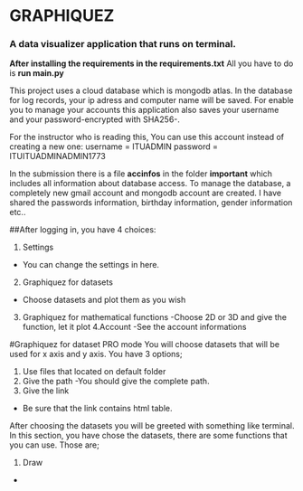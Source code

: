 # GRAPHIQUEZ
### A data visualizer application that runs on terminal.








**After installing the requirements in the requirements.txt** All you have to do is **run main.py**




This project uses a cloud database which is mongodb atlas. In the database for log records, your ip adress and computer name will be saved. For enable you to manage your accounts this application also saves your username and your password-encrypted with SHA256-. 

For the instructor who is reading this, 
You can use this account instead of creating a new one: username = ITUADMIN
                                                        password = ITUITUADMINADMIN1773
               
In the submission there is a file **accinfos** in the folder **important** which includes all information about database access. To manage the database, a completely new gmail account and mongodb account are created. I have shared the passwords information, birthday information, gender information etc.. 


##After logging in, you have 4 choices:

1. Settings 
  - You can change the settings in here.
2. Graphiquez for datasets
  - Choose datasets and plot them as you wish
3. Graphiquez for mathematical functions
  -Choose 2D or 3D and give the function, let it plot
4.Account
  -See the account informations
  
  
#Graphiquez for dataset PRO mode
You will choose datasets that will be used for x axis and y axis. You have 3 options;
1. Use files that located on default folder 
2. Give the path 
  -You should give the complete path.
3. Give the link
  - Be sure that the link contains html table.

After choosing the datasets you will be greeted with something like terminal. 
In this section, you have chose the datasets, there are some functions that you can use. 
Those are;
1. Draw
  -



